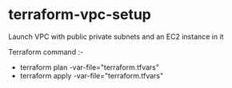 # terraform-vpc-setup
Launch VPC with public private subnets and an EC2 instance in it 

Terraform command :- 
 - terraform plan -var-file="terraform.tfvars"
 - terraform apply -var-file="terraform.tfvars"
